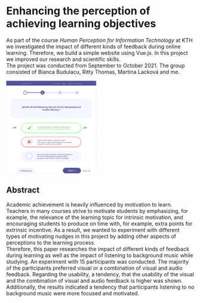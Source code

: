 # Enhancing the perception of achieving learning objectives

As part of the course _Human Perception for Information Technology_ at KTH we investigated the impact of different kinds of feedback during online learning. Therefore, we build a simple website using Vue.js. In this project we improved our research and scientific skills.  
The project was conducted from September to October 2021. The group consisted of Bianca Budulacu, Ritty Thomas, Martina Lacková and me.

<img src="Image.PNG" height="250">

## Abstract

Academic achievement is heavily influenced by motivation to learn. Teachers in many courses strive to motivate students by emphasizing, for
example, the relevance of the learning topic for intrinsic motivation, and encouraging students to produce on time with, for example, extra
points for extrinsic incentive. As a result, we wanted to experiment with different types of motivating nudges in this project by adding
other aspects of perceptions to the learning process.  
Therefore, this paper researches the impact of different kinds of feedback during learning as well as the impact of listening to background
music while studying. An experiment with 15 participants was conducted. The majority of the participants preferred visual or a combination of visual and audio feedback. Regarding the usability, a tendency, that the usability of the visual and the combination of visual and audio feedback is higher was shown. Additionally, the results indicated a tendency that participants listening to no background music were more focused and motivated.
